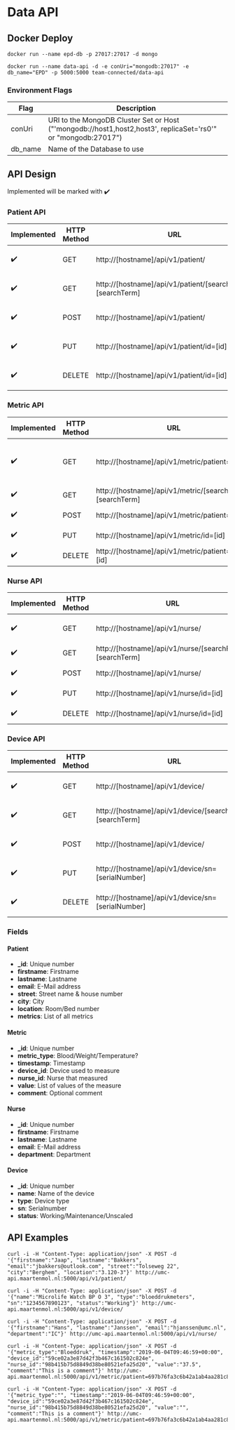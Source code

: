 # Data API
## Docker Deploy
```docker run --name epd-db -p 27017:27017 -d mongo```

```docker run --name data-api -d -e conUri="mongodb:27017" -e db_name="EPD" -p 5000:5000 team-connected/data-api```

### Environment Flags
| Flag | Description |
| ------------- | ------------- |
| conUri | URI to the MongoDB Cluster Set or Host ("'mongodb://host1,host2,host3', replicaSet='rs0'" or "mongodb:27017")|
| db_name | Name of the Database to use |

## API Design
Implemented will be marked with :heavy_check_mark:

### Patient API
| Implemented | HTTP Method | URL | Action |
| ------------- | ------------- | ------------- | ------------- |
| :heavy_check_mark: | GET | http://[hostname]/api/v1/patient/ | Retrieve list of patients |
| :heavy_check_mark: | GET | http://[hostname]/api/v1/patient/[searchField]=[searchTerm] | Retrieve a patient |
| :heavy_check_mark: | POST | http://[hostname]/api/v1/patient/ | Create a patient |
| :heavy_check_mark: | PUT | http://[hostname]/api/v1/patient/id=[id] | Update a patient |
| :heavy_check_mark: | DELETE | http://[hostname]/api/v1/patient/id=[id] | Delete a patient |


### Metric API
| Implemented | HTTP Method | URL | Action |
| ------------- | ------------- | ------------- | ------------- |
| :heavy_check_mark: | GET | http://[hostname]/api/v1/metric/patient=[id] | Retrieve list of metrics of a patient |
| :heavy_check_mark: | GET | http://[hostname]/api/v1/metric/[searchField]=[searchTerm] | Retrieve a metric |
| :heavy_check_mark: | POST | http://[hostname]/api/v1/metric/patient=[id] | Create a metric |
| :heavy_check_mark: | PUT | http://[hostname]/api/v1/metric/id=[id] | Update a metric |
| :heavy_check_mark: | DELETE | http://[hostname]/api/v1/metric/patient=<id>/id=[id] | Delete a metric |

### Nurse API
| Implemented | HTTP Method | URL | Action |
| ------------- | ------------- | ------------- | ------------- |
| :heavy_check_mark: | GET | http://[hostname]/api/v1/nurse/ | Retrieve list of nurses |
| :heavy_check_mark: | GET | http://[hostname]/api/v1/nurse/[searchField]=[searchTerm] | Retrieve a nurse |
| :heavy_check_mark: | POST | http://[hostname]/api/v1/nurse/ | Create a nurse |
| :heavy_check_mark: | PUT | http://[hostname]/api/v1/nurse/id=[id] | Update a nurse |
| :heavy_check_mark: | DELETE | http://[hostname]/api/v1/nurse/id=[id] | Delete a nurse |

### Device API
| Implemented | HTTP Method | URL | Action |
| ------------- | ------------- | ------------- | ------------- |
| :heavy_check_mark: | GET | http://[hostname]/api/v1/device/ | Retrieve list of devices |
| :heavy_check_mark: | GET | http://[hostname]/api/v1/device/[searchField]=[searchTerm] | Retrieve a device |
| :heavy_check_mark: | POST | http://[hostname]/api/v1/device/ | Create a device |
| :heavy_check_mark: | PUT | http://[hostname]/api/v1/device/sn=[serialNumber] | Update a device |
| :heavy_check_mark: | DELETE | http://[hostname]/api/v1/device/sn=[serialNumber] | Delete a device |

### Fields
#### Patient
* **_id**: Unique number
* **firstname**: Firstname
* **lastname**: Lastname
* **email**: E-Mail address
* **street**: Street name & house number
* **city**: City
* **location**: Room/Bed number
* **metrics**: List of all metrics

#### Metric
* **_id**: Unique number
* **metric_type**: Blood/Weight/Temperature?
* **timestamp**: Timestamp
* **device_id**: Device used to measure
* **nurse_id**: Nurse that measured
* **value**: List of values of the measure
* **comment**: Optional comment

#### Nurse
* **_id**: Unique number
* **firstname**: Firstname
* **lastname**: Lastname
* **email**: E-Mail address
* **department**: Department

#### Device
* **_id**: Unique number
* **name**: Name of the device
* **type**: Device type
* **sn**: Serialnumber
* **status**: Working/Maintenance/Unscaled

## API Examples
``` 
curl -i -H "Content-Type: application/json" -X POST -d '{"firstname":"Jaap", "lastname":"Bakkers", "email":"jbakkers@outlook.com", "street":"Tolseweg 22", "city":"Berghem", "location":"3.120-3"}' http://umc-api.maartenmol.nl:5000/api/v1/patient/
```
```
curl -i -H "Content-Type: application/json" -X POST -d '{"name":"Microlife Watch BP O 3", "type":"bloeddrukmeters", "sn":"1234567890123", "status":"Working"}' http://umc-api.maartenmol.nl:5000/api/v1/device/
```
```
curl -i -H "Content-Type: application/json" -X POST -d '{"firstname":"Hans", "lastname":"Janssen", "email":"hjanssen@umc.nl", "department":"IC"}' http://umc-api.maartenmol.nl:5000/api/v1/nurse/
```
```
curl -i -H "Content-Type: application/json" -X POST -d '{"metric_type":"Bloeddruk", "timestamp":"2019-06-04T09:46:59+00:00", "device_id":"59ce02a3e87d42f3b467c161502c824e", "nurse_id":"98b415b75d8849d38be80521efa25d20", "value":"37.5", "comment":"This is a comment"}' http://umc-api.maartenmol.nl:5000/api/v1/metric/patient=697b76fa3c6b42a1ab4aa281c88e4227
```
```
curl -i -H "Content-Type: application/json" -X POST -d '{"metric_type":"", "timestamp":"2019-06-04T09:46:59+00:00", "device_id":"59ce02a3e87d42f3b467c161502c824e", "nurse_id":"98b415b75d8849d38be80521efa25d20", "value":"", "comment":"This is a comment"}' http://umc-api.maartenmol.nl:5000/api/v1/metric/patient=697b76fa3c6b42a1ab4aa281c88e4227
```
